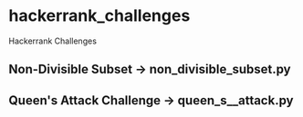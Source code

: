 # hackerrank_challenges
Hackerrank Challenges

## Non-Divisible Subset -> non_divisible_subset.py
## Queen's Attack Challenge -> queen_s__attack.py
